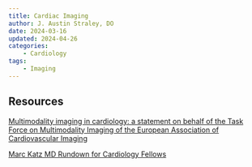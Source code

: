 ```yaml
---
title: Cardiac Imaging
author: J. Austin Straley, DO
date: 2024-03-16
updated: 2024-04-26
categories:
    - Cardiology
tags:
    - Imaging
---
```


## Resources

[Multimodality imaging in cardiology: a statement on behalf of the Task Force on Multimodality Imaging of the European Association of Cardiovascular Imaging][1]

[Marc Katz MD Rundown for Cardiology Fellows][2]

[1]: https://academic.oup.com/eurheartj/article/40/6/553/5149797?login=false
[2]: https://marckatzmd.com/coronary-ct-for-cardiology-fellows/
